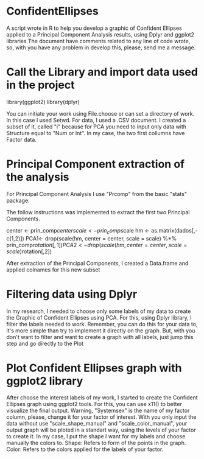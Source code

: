 # ConfidentEllipses
A script wrote in R to help you develop a graphic of Confident Ellipses applied to a Principal Component Analysis results, using Dplyr and ggplot2 libraries
The document have comments related to any line of code wrote, so, with you have any problem in develop this, please, send me a message. 

# Call the Library and import data used in the project
library(ggplot2)
library(dplyr)

You can initiate your work using File.choose or can set a directory of work. In this case I used Setwd.
For data, I used a .CSV document. 
I created a subset of it, called "i" because for PCA you need to input only data with Structure equal to "Num or Int". 
In my case, the two first collumns have Factor data.

# Principal Component extraction of the analysis
For Principal Component Analysis I use "Prcomp" from the basic "stats" package.

The follow instructions was implemented to extract the first two Principal Components.

center <- prin_comp$center
scale <- prin_comp$scale
hm <- as.matrix(dados[,-c(1,2)])
PCA1<- drop(scale(hm, center = center, scale = scale) %*% prin_comp$rotation[,1])
PCA2<- drop(scale(hm, center = center, scale = scale) %*% prin_comp$rotation[,2])

After extraction of the Principal Components, I created a Data.frame and applied colnames for this new subset

# Filtering data using Dplyr 
In my research, I needed to choose only some labels of my data to create the Graphic of Confident Ellipses using PCA.
For this, using Dplyr library, I filter the labels needed to work. Remember, you can do this for your data to, it's more simple than try to implement it directly on the graph.
But, with you don't want to filter and want to create a graph with all labels, just jump this step and go directly to the Plot

# Plot Confident Ellipses graph with ggplot2 library
After choose the interest labels of my work, I started to create the Confident Ellipses graph using ggplot2 tools. 
For this, you can use x11() to better visualize the final output. 
Warning, "Systemsex" is the name of my factor column, please, change it for your factor of interest. 
With you only input the data without use "scale_shape_manual" and "scale_color_manual", your output graph will be ploted in a standart way, using the levels of your factor to create it. 
In my case, I put the shape I want for my labels and choose manually the colors to.
Shape: Refers to form of the points in the graph.
Color: Refers to the colors applied for the labels of your factor.


